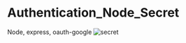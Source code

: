 
# Authentication_Node_Secret
Node, express, oauth-google 
![secret](https://user-images.githubusercontent.com/56296282/124805669-b791d700-df53-11eb-8728-20f06af8f7c1.png)
